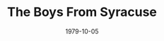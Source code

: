 ---
title: The Boys From Syracuse
date: 1979-10-05
closing_date: 1979-10-20
layout: productions
featured_image:
image_caption:
image_credit:
playbill:
Theatre: Theatre Jacksonville
Venue: Little Theatre
cast:
- Seargeant: Stephen Baker
- Duke: Gary Rogers
- Angelo: Lynn Murray
- Corporal: Tommy Thomson
- Aegeon: Don Dunn
- Antipholus of Ephesus: Grier Wells
- Dromio of Ephesus: Collier Summers
- Tailor: Larry Weiler
- Antipholus of Syracuse: Terry Segovis
- Dromio of Syracuse: Stephen Turner
- Merchant of Syracuse: Jim Shaw
- Apprentice: Ed Lide
- Luce: Carole Dukes Hubert
- Adriana: Judy Wade
- Luciana: Karen Peterson
- Maid:
  - Shirley Cooke
  - Liz McCall
- Sorcerer: Don Dunn
- Fatima: Connie Wesson
- Courtesan:
  - Nancy Kaye
  - Pam Bristow
  - Renee Ganong
- Merchant of Ephesus: Bill Merwin
- Emilia: Helen Harris
- Citizen of Ephesus:
  - Kathy Brown
  - Richard Magnuson
  - Charles Nowlin
  - Karen Scroggins
crew:
- Director: Robert Knowles
- Musical Director: Rosalind MacEnulty
- Choreographer: Connie Wesson
- Scene Design: Hal Henderson
- Stage Manager: Doug Thomas
- Assistant Stage Manager: Amelia Senhausen
- Light Design: Kelly Hart
- Light Operator: Barbara Stillson
- Follow Spot: Sam Frankhouser
- Properties:
  - Pam Jackson
  - Valerie Howard
  - Tom Heffernan
- Key Grip: Marty Algrim
- Set Construction:
  - Sarah Barto
  - Marty Friedman
  - Frank Friedsam
  - Tom Heffernan
  - Sheila Henderson
  - Barbara Johnson
  - Bebe Schroder
  - Saul Sharf
  - Barbara Stillson
  - Jeanne Turney
- Costumes:
  - Gert Berman
  - Nancy Kaye
  - Bob Knowles
  - Judy Wade
- Publicity:
  - Jack Newson
  - Gerri Turbow
- Box Office:
  - Barbara Stillson
  - Leonard Alterman
  - Gert Berman
  - Shirley Cooke
  - Ann Dubow
  - Nancy Frankhouser
  - Sam Frankhouser
  - Sabina Meyer
  - Pat Somers
  - Esta Tkac
orchestra:
external_links:
---